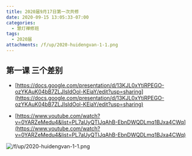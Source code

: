 ```yaml
---
title: 2020届9月17日第一次共修
date: 2020-09-15 13:05:33-07:00
categories:
  - 慧灯禅修班
tags:
  - 2020届
attachments: /f/up/2020-huidengvan-1-1.png
---
```

## 第一课 三个差别

- [https://docs.google.com/presentation/d/13KJL0xYtiRPEGO-ozYKAuK04bB7ZLJIsIdOol-KEiaY/edit?usp=sharing](https://docs.google.com/presentation/d/13KJL0xYtiRPEGO-ozYKAuK04bB7ZLJIsIdOol-KEiaY/edit?usp=sharing)

- [https://www.youtube.com/watch?v=0YARZeMedu4&list=PL7aUyQTIJqAhB-EbnDWQDLmq1BJxa4CWq](https://www.youtube.com/watch?v=0YARZeMedu4&list=PL7aUyQTIJqAhB-EbnDWQDLmq1BJxa4CWq)


![/f/up/2020-huidengvan-1-1.png](https://s3.ap-northeast-1.wasabisys.com/hdcx/hdv/f/up/2020-huidengvan-1-1.png)

